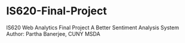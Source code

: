 # IS620-Final-Project
IS620 Web Analytics Final Project
A Better Sentiment Analysis System
Author: Partha Banerjee, CUNY MSDA
